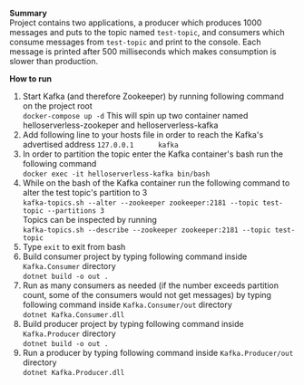 **Summary**  
Project contains two applications, a producer which produces 1000 messages and puts to the topic named `test-topic`, and consumers which consume messages from `test-topic` and print to the console. Each message is printed after 500 milliseconds which makes consumption is slower than production.  

**How to run**
1. Start Kafka (and therefore Zookeeper) by running following command on the project root   
`docker-compose up -d`
This will spin up two container named helloserverless-zookeper and helloserverless-kafka
2. Add following line to your hosts file in order to reach the Kafka's advertised address 
`127.0.0.1      kafka`
3. In order to partition the topic enter the Kafka container's bash run the following command  
`docker exec -it helloserverless-kafka bin/bash`
4. While on the bash of the Kafka container run the following command to alter the test topic's partition to 3  
`kafka-topics.sh --alter --zookeeper zookeeper:2181 --topic test-topic --partitions 3`  
Topics can be inspected by running  
`kafka-topics.sh --describe --zookeeper zookeeper:2181 --topic test-topic`
5. Type `exit` to exit from bash
6. Build consumer project by typing following command inside `Kafka.Consumer` directory  
`dotnet build -o out .`
7. Run as many consumers as needed (if the number exceeds partition count, some of the consumers would not get messages) by typing following command inside `Kafka.Consumer/out` directory  
`dotnet Kafka.Consumer.dll`
8. Build producer project by typing following command inside `Kafka.Producer` directory  
`dotnet build -o out .`
9. Run a producer by typing following command inside `Kafka.Producer/out` directory  
`dotnet Kafka.Producer.dll`